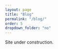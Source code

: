 ```yaml
---
layout: page
title: "Blog"
permalink: "/blog/"
order: 5
dropdown_folder: "no"
---
```


Site under construction.